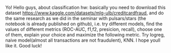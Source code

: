 Yo! Hello guys, about classification hw: basically you need to download this dataset https://www.kaggle.com/datasets/mlg-ulb/creditcardfraud, and do the same research as we did in the seminar with pulsars/stars (the notebook is already published on github), i.e. try different models, find the values of different metrics (ROC-AUC, f1,f2, presicion, recall), choose one of them, explain your choice and maximize the following metric. Try logreg, naive model(almost all transactions are not fraudulent), KNN. I hope youll like it. Good luck!
